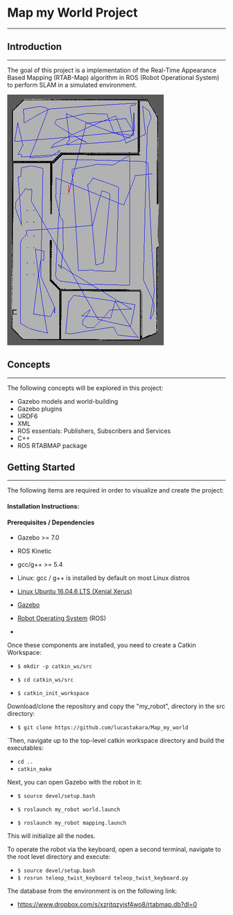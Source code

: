 # Map my World Project
---

## Introduction
-----

The goal of this project is a implementation of the Real-Time Appearance Based Mapping (RTAB-Map) algorithm in ROS (Robot Operational System) to perform SLAM in a simulated environment.
 
![Gazebo](https://github.com/lucastakara/Map_my_world/blob/master/src/images/graph.png?raw=true)

## Concepts
---
The following concepts will be explored in this project:
- Gazebo models and world-building 
- Gazebo plugins
- URDF6
- XML
- ROS essentials: Publishers, Subscribers and Services
- C++
- ROS RTABMAP package

## Getting Started
----
The following items are required in order to visualize and create the project:
 
#### Installation Instructions:

#### Prerequisites / Dependencies 

- Gazebo >= 7.0

- ROS Kinetic

- gcc/g++ >= 5.4

- Linux: gcc / g++ is installed by default on most Linux distros

- [Linux Ubuntu 16.04.6 LTS (Xenial Xerus)](http://releases.ubuntu.com/16.04/)
- [Gazebo](http://gazebosim.org/tutorials?tut=install_ubuntu&cat=install) 
- [Robot Operating System](http://wiki.ros.org/kinetic/Installation/Ubuntu) (ROS)
-

Once these components are installed, you need to create a Catkin Workspace:


- `$ mkdir -p catkin_ws/src`

- `$ cd catkin_ws/src`

- `$ catkin_init_workspace`

Download/clone the repository and copy the "my_robot", directory in the src directory:

- `$ git clone https://github.com/lucastakara/Map_my_world`


`Then, navigate up to the top-level catkin workspace directory and build the executables:

- `cd ..`
- `catkin_make` 

Next, you can open Gazebo with the robot in it:

- `$ source devel/setup.bash`

- `$ roslaunch my_robot world.launch`

- `$ roslaunch my_robot mapping.launch`

This will initialize all the nodes. 

To operate the robot via the keyboard, open a second terminal, navigate to the root level directory and execute:

- `$ source devel/setup.bash`
- `$ rosrun teleop_twist_keyboard teleop_twist_keyboard.py`

The database from the environment is on the following link:

- https://www.dropbox.com/s/xzrjtqzyjsf4wo8/rtabmap.db?dl=0

